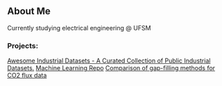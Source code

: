 ## About Me
Currently studying electrical engineering @ UFSM 

### Projects: 
[Awesome Industrial Datasets - A Curated Collection of Public Industrial Datasets.](https://github.com/bernardogoltz/awesome-industrial-datasets)
[Machine Learning Repo](https://github.com/bernardogoltz/machine-learning-cookbook)
[Comparison of gap-filling methods for CO2 flux data](https://periodicos.ufsm.br/cienciaenatura/article/view/80997)


